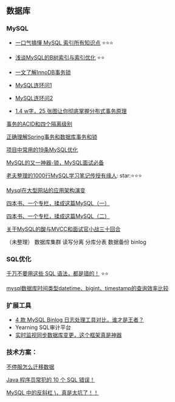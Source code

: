 ## 数据库

### MySQL

* [一口气搞懂 MySQL 索引所有知识点](https://mp.weixin.qq.com/s/eeTEmJDEe-QXHNZRkVvVbg) :star::star::star:

* [浅谈MySQL的B树索引与索引优化](https://monkeysayhi.github.io/2018/03/06/%E6%B5%85%E8%B0%88MySQL%E7%9A%84B%E6%A0%91%E7%B4%A2%E5%BC%95%E4%B8%8E%E7%B4%A2%E5%BC%95%E4%BC%98%E5%8C%96/) :star::star:

* [一文了解InnoDB事务锁](https://mp.weixin.qq.com/s/3S81368MMAlLVzrL-4RIUQ)

* [MySQL连环问1](https://mp.weixin.qq.com/s/rZ8aH5DDH3zGmkVyfKT-zw)

* [MySQL连环问2](https://mp.weixin.qq.com/s?__biz=MzkxNTE3NjQ3MA==&mid=2247488959&idx=1&sn=7a737e0429ba344cdfd20a94c222dba6&chksm=c16278c6f615f1d0a0d61193f67f1487b3d2b21ce911748a2569c6dd53c8dcec72aa9fcdb056&cur_album_id=1717644697302597643&scene=189#rd)

* [1.4 w字，25 张图让你彻底掌握分布式事务原理](https://mp.weixin.qq.com/s/ekHdP7JAPHuwsv5o7Rw7nQ)


[事务的ACID和四个隔离级别](https://monkeysayhi.github.io/2016/11/26/%E4%BA%8B%E5%8A%A1%E7%9A%84ACID%E5%92%8C%E5%9B%9B%E4%B8%AA%E9%9A%94%E7%A6%BB%E7%BA%A7%E5%88%AB/)


[正确理解Spring事务和数据库事务和锁](https://blog.csdn.net/codingtu/article/details/78046104)

[项目中常用的19条MySQL优化](https://segmentfault.com/a/1190000012155267)

[MySQL的又一神器-锁，MySQL面试必备](https://segmentfault.com/a/1190000020762791)

[老夫整理的1000行MySQL学习笔记传授有缘人](https://mp.weixin.qq.com/s/gWTG81y1DjIyJZ0i886dtg): star::star::star::star:

[Mysql在大型网站的应用架构演变](https://mp.weixin.qq.com/s/WJf1WzoaiUrqcsWZlx8iYg)


[四本书、一个专栏，揉成这篇MySQL（一）](https://mp.weixin.qq.com/s?__biz=MzkxNTE3NjQ3MA==&mid=2247489812&idx=1&sn=0bdab567b676d46fb68987075e53a263)

[四本书、一个专栏，揉成这篇MySQL（二）](https://mp.weixin.qq.com/s?__biz=MzkxNTE3NjQ3MA==&mid=2247490114&idx=1&sn=f91d039e8b5ad867504244aec229effd)

[关于MySQL的酸与MVCC和面试官小战三十回合](https://mp.weixin.qq.com/s?__biz=MzkxNTE3NjQ3MA==&mid=2247490249&idx=1&sn=4348983da767ff28982324acc1760ce5)



（未整理）
数据库集群
读写分离
分库分表
数据备份
binlog


### SQL优化
[千万不要用这些 SQL 语法，都是错的！](https://mp.weixin.qq.com/s/mg7VFmbxy_SKhj84op0FZQ) :star::star:

[mysql数据库时间类型datetime、bigint、timestamp的查询效率比较](https://mp.weixin.qq.com/s/VfghmrTSIgXfe2nEhmvzGw)

### 扩展工具

* [4 款 MySQL Binlog 日志处理工具对比，谁才是王者？](https://mp.weixin.qq.com/s/TU4U9x-5jmHXrQ4KQq7rJQ)
* Yearning SQL审计平台
* [实时监视同步数据库变更，这个框架真是神器](https://mp.weixin.qq.com/s/gBL9GF3pR2t0UMjNlWHiVg)

### 技术方案：

[不停服怎么迁移数据](https://blog.piaoruiqing.com/blog/2019/10/27/%e4%b8%8d%e5%81%9c%e6%9c%8d%e6%80%8e%e4%b9%88%e8%bf%81%e7%a7%bb%e6%95%b0%e6%8d%ae/)



[Java 程序员常犯的 10 个 SQL 错误！](https://mp.weixin.qq.com/s/tp8il_sPbb7e63OVArvnkQ)

[MySQL 中的反斜杠 \\，真是太坑了！！](https://mp.weixin.qq.com/s/q9dZSMtP_5c8BCvlzb67Mg)

